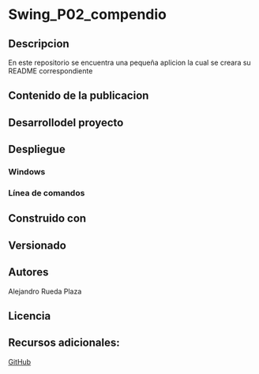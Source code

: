 # Swing_P02_compendio

## Descripcion
En este repositorio se encuentra una pequeña aplicion la cual se creara su README correspondiente

## Contenido de la publicacion


## Desarrollodel proyecto

## Despliegue

### Windows

### Línea de comandos

## Construido con

## Versionado

## Autores
Alejandro Rueda Plaza

## Licencia

## Recursos adicionales:
[GitHub](https://github.com/AlejandroRuedaPlaza/Swing_P02_compendio)